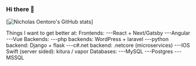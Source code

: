 ### Hi there 👋

<!--
**knightybird/knightybird** is a ✨ _special_ ✨ repository because its `README.md` (this file) appears on your GitHub profile.

Here are some ideas to get you started:

- 🔭 I’m currently working on ...
- 🌱 I’m currently learning ...
- 👯 I’m looking to collaborate on ...
- 🤔 I’m looking for help with ...
- 💬 Ask me about ...
- 📫 How to reach me: ...
- 😄 Pronouns: ...
- ⚡ Fun fact: ...
-->


[![Nicholas Oentoro's GitHub stats](https://github-readme-stats.vercel.app/api?username=noentoro&count_private=true&show_icons=true)]

Things I want to get better at:
Frontends:
---React + Next/Gatsby
---Angular
---Vue
Backends:
---php backends: WordPress + laravel
---python backend: Django + flask
---c#.net backend: .netcore (microservices)
---IOS Swift (server sided): kitura / vapor
Databases:
---MySQL
---Postgres
---MSSQL
